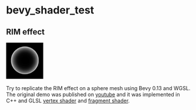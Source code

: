 # bevy_shader_test

## RIM effect

<style>
  img {
    width: 20%;  /* Adjust width percentage */
    height: auto; /* Maintain aspect ratio */
  }
</style>

![Image Alt Text](assets/effect.png)

Try to replicate the RIM effect on a sphere mesh using Bevy 0.13 and WGSL. The original demo was published on [youtube](https://www.youtube.com/watch?v=SiCNFMhDZ1o) and it was implemented in C++ and GLSL [vertex shader](https://github.com/chrischristakis/Winston-Shield/blob/master/shaders/bubble.vs) and [fragment shader](https://github.com/chrischristakis/Winston-Shield/blob/master/shaders/bubble.fs).
